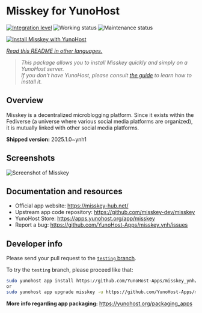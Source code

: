 <!--
N.B.: This README was automatically generated by <https://github.com/YunoHost/apps/tree/master/tools/readme_generator>
It shall NOT be edited by hand.
-->

# Misskey for YunoHost

[![Integration level](https://apps.yunohost.org/badge/integration/misskey)](https://ci-apps.yunohost.org/ci/apps/misskey/)
![Working status](https://apps.yunohost.org/badge/state/misskey)
![Maintenance status](https://apps.yunohost.org/badge/maintained/misskey)

[![Install Misskey with YunoHost](https://install-app.yunohost.org/install-with-yunohost.svg)](https://install-app.yunohost.org/?app=misskey)

*[Read this README in other languages.](./ALL_README.md)*

> *This package allows you to install Misskey quickly and simply on a YunoHost server.*  
> *If you don't have YunoHost, please consult [the guide](https://yunohost.org/install) to learn how to install it.*

## Overview

Misskey is a decentralized microblogging platform. Since it exists within the Fediverse (a universe where various social media platforms are organized), it is mutually linked with other social media platforms.


**Shipped version:** 2025.1.0~ynh1

## Screenshots

![Screenshot of Misskey](./doc/screenshots/screenshot-desktop.png)

## Documentation and resources

- Official app website: <https://misskey-hub.net/>
- Upstream app code repository: <https://github.com/misskey-dev/misskey>
- YunoHost Store: <https://apps.yunohost.org/app/misskey>
- Report a bug: <https://github.com/YunoHost-Apps/misskey_ynh/issues>

## Developer info

Please send your pull request to the [`testing` branch](https://github.com/YunoHost-Apps/misskey_ynh/tree/testing).

To try the `testing` branch, please proceed like that:

```bash
sudo yunohost app install https://github.com/YunoHost-Apps/misskey_ynh/tree/testing --debug
or
sudo yunohost app upgrade misskey -u https://github.com/YunoHost-Apps/misskey_ynh/tree/testing --debug
```

**More info regarding app packaging:** <https://yunohost.org/packaging_apps>
